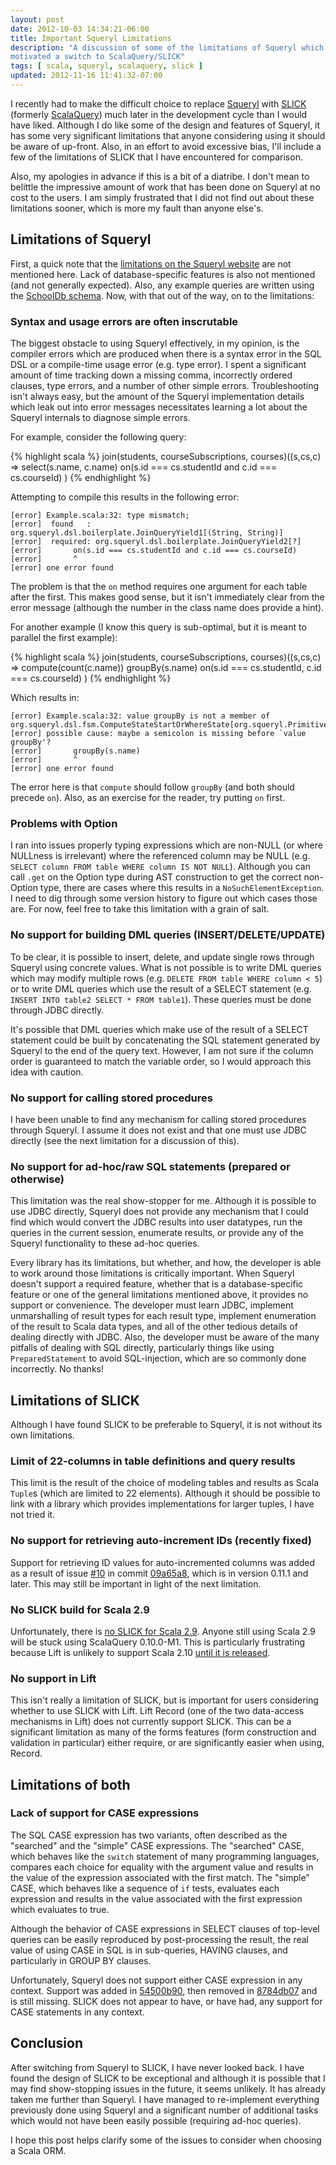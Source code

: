 ```yaml
---
layout: post
date: 2012-10-03 14:34:21-06:00
title: Important Squeryl Limitations
description: "A discussion of some of the limitations of Squeryl which \
motivated a switch to ScalaQuery/SLICK"
tags: [ scala, squeryl, scalaquery, slick ]
updated: 2012-11-16 11:41:32-07:00
---
```

I recently had to make the difficult choice to replace
[Squeryl](http://squeryl.org/) with [SLICK](http://slick.lightbend.com/)
(formerly [ScalaQuery](http://scalaquery.org/)) much later in the development
cycle than I would have liked.  Although I do like some of the design and
features of Squeryl, it has some very significant limitations that anyone
considering using it should be aware of up-front.  Also, in an effort to avoid
excessive bias, I'll include a few of the limitations of SLICK that I have
encountered for comparison.

<!--more-->

Also, my apologies in advance if this is a bit of a diatribe.  I don't mean to
belittle the impressive amount of work that has been done on Squeryl at no
cost to the users.  I am simply frustrated that I did not find out about these
limitations sooner, which is more my fault than anyone else's.

## Limitations of Squeryl

First, a quick note that the [limitations on the Squeryl
website](http://squeryl.org/limitations.html) are not mentioned here.  Lack of
database-specific features is also not mentioned (and not generally expected).
Also, any example queries are written using the [SchoolDb
schema](https://github.com/max-l/Squeryl/blob/master/src/test/scala/org/squeryl/test/schooldb/SchoolDb.scala).
Now, with that out of the way, on to the limitations:

### Syntax and usage errors are often inscrutable

The biggest obstacle to using Squeryl effectively, in my opinion, is the
compiler errors which are produced when there is a syntax error in the SQL DSL
or a compile-time usage error (e.g. type error).  I spent a significant amount
of time tracking down a missing comma, incorrectly ordered clauses, type
errors, and a number of other simple errors.  Troubleshooting isn't always
easy, but the amount of the Squeryl implementation details which leak out into
error messages necessitates learning a lot about the Squeryl internals to
diagnose simple errors.

For example, consider the following query:

{% highlight scala %}
join(students, courseSubscriptions, courses)((s,cs,c) =>
  select(s.name, c.name)
  on(s.id === cs.studentId and c.id === cs.courseId)
)
{% endhighlight %}

Attempting to compile this results in the following error:

    [error] Example.scala:32: type mismatch;
    [error]  found   : org.squeryl.dsl.boilerplate.JoinQueryYield1[(String, String)]
    [error]  required: org.squeryl.dsl.boilerplate.JoinQueryYield2[?]
    [error]       on(s.id === cs.studentId and c.id === cs.courseId)
    [error]       ^
    [error] one error found

The problem is that the `on` method requires one argument for each table after
the first.  This makes good sense, but it isn't immediately clear from the
error message (although the number in the class name does provide a hint).

For another example (I know this query is sub-optimal, but it is meant to
parallel the first example):

{% highlight scala %}
join(students, courseSubscriptions, courses)((s,cs,c) =>
  compute(count(c.name))
  groupBy(s.name)
  on(s.id === cs.studentId, c.id === cs.courseId)
)
{% endhighlight %}

Which results in:

    [error] Example.scala:32: value groupBy is not a member of org.squeryl.dsl.fsm.ComputeStateStartOrWhereState[org.squeryl.PrimitiveTypeMode.LongType]
    [error] possible cause: maybe a semicolon is missing before `value groupBy'?
    [error]       groupBy(s.name)
    [error]       ^
    [error] one error found

The error here is that `compute` should follow `groupBy` (and both should
precede `on`).  Also, as an exercise for the reader, try putting `on` first.

### Problems with Option

I ran into issues properly typing expressions which are non-NULL (or where
NULLness is irrelevant) where the referenced column may be NULL (e.g. `SELECT
column FROM table WHERE column IS NOT NULL`).  Although you can call `.get` on
the Option type during AST construction to get the correct non-Option type,
there are cases where this results in a `NoSuchElementException`.  I need to
dig through some version history to figure out which cases those are.  For now,
feel free to take this limitation with a grain of salt.

### No support for building DML queries (INSERT/DELETE/UPDATE)

To be clear, it is possible to insert, delete, and update single rows through
Squeryl using concrete values.  What is not possible is to write DML queries
which may modify multiple rows (e.g. `DELETE FROM table WHERE column < 5`) or
to write DML queries which use the result of a SELECT statement (e.g.  `INSERT
INTO table2 SELECT * FROM table1`).  These queries must be done through JDBC
directly.

It's possible that DML queries which make use of the result of a SELECT
statement could be built by concatenating the SQL statement generated
by Squeryl to the end of the query text.  However, I am not sure if the column
order is guaranteed to match the variable order, so I would approach this
idea with caution.

### No support for calling stored procedures

I have been unable to find any mechanism for calling stored procedures through
Squeryl.  I assume it does not exist and that one must use JDBC directly (see
the next limitation for a discussion of this).

### No support for ad-hoc/raw SQL statements (prepared or otherwise)

This limitation was the real show-stopper for me.  Although it is possible to
use JDBC directly, Squeryl does not provide any mechanism that I could find
which would convert the JDBC results into user datatypes, run the queries in
the current session, enumerate results, or provide any of the Squeryl
functionality to these ad-hoc queries.

Every library has its limitations, but whether, and how, the developer is able
to work around those limitations is critically important.  When Squeryl
doesn't support a required feature, whether that is a database-specific
feature or one of the general limitations mentioned above, it provides no
support or convenience.  The developer must learn JDBC, implement
unmarshalling of result types for each result type, implement enumeration of
the result to Scala data types, and all of the other tedious details of
dealing directly with JDBC.  Also, the developer must be aware of the many
pitfalls of dealing with SQL directly, particularly things like using
`PreparedStatement` to avoid SQL-injection, which are so commonly done
incorrectly.  No thanks!

## Limitations of SLICK

Although I have found SLICK to be preferable to Squeryl, it is not without its
own limitations.

### Limit of 22-columns in table definitions and query results

This limit is the result of the choice of modeling tables and results as Scala
`Tuple`s (which are limited to 22 elements).  Although it should be possible to
link with a library which provides implementations for larger tuples, I have
not tried it.

### No support for retrieving auto-increment IDs (recently fixed)

Support for retrieving ID values for auto-incremented columns was added as a
result of issue [#10](https://github.com/slick/slick/issues/10) in commit
[09a65a8](https://github.com/slick/slick/commit/09a65a8e88a0363412e218dc5c06023b69809649),
which is in version 0.11.1 and later.  This may still be important in light of
the next limitation.

### No SLICK build for Scala 2.9

Unfortunately, there is [no SLICK for Scala
2.9](https://github.com/slick/slick/issues/25).  Anyone still using Scala 2.9
will be stuck using ScalaQuery 0.10.0-M1.  This is particularly frustrating
because Lift is unlikely to support Scala 2.10 [until it is
released](https://groups.google.com/d/msg/liftweb/4IhZBN2aMXk/RWPnv2JNcHYJ).

### No support in Lift

This isn't really a limitation of SLICK, but is important for users
considering whether to use SLICK with Lift.  Lift Record (one of the two
data-access mechanisms in Lift) does not currently support SLICK.  This can be
a significant limitation as many of the forms features (form construction and
validation in particular) either require, or are significantly easier when
using, Record.

## Limitations of both

### Lack of support for CASE expressions

The SQL CASE expression has two variants, often described as the "searched"
and the "simple" CASE expressions.  The "searched" CASE, which behaves like
the `switch` statement of many programming languages, compares each choice for
equality with the argument value and results in the value of the expression
associated with the first match.  The "simple" CASE, which behaves like a
sequence of `if` tests, evaluates each expression and results in the value
associated with the first expression which evaluates to true.

Although the behavior of CASE expressions in SELECT clauses of top-level
queries can be easily reproduced by post-processing the result, the real value
of using CASE in SQL is in sub-queries, HAVING clauses, and particularly in
GROUP BY clauses.

Unfortunately, Squeryl does not support either CASE expression in any context.
Support was added in
[54500b90](https://github.com/max-l/Squeryl/commit/54500b907f2fc1024b62a30475794dde32008cee),
then removed in
[8784db07](https://github.com/max-l/Squeryl/commit/8784db07f7fdec5aa73034556c1fb6a14c13e7d2)
and is still missing.  SLICK does not appear to have, or have had, any support
for CASE statements in any context.

## Conclusion

After switching from Squeryl to SLICK, I have never looked back.  I have found
the design of SLICK to be exceptional and although it is possible that I may
find show-stopping issues in the future, it seems unlikely.  It has already
taken me further than Squeryl.  I have managed to re-implement everything
previously done using Squeryl and a significant number of additional tasks
which would not have been easily possible (requiring ad-hoc queries).

I hope this post helps clarify some of the issues to consider when choosing a
Scala ORM.
